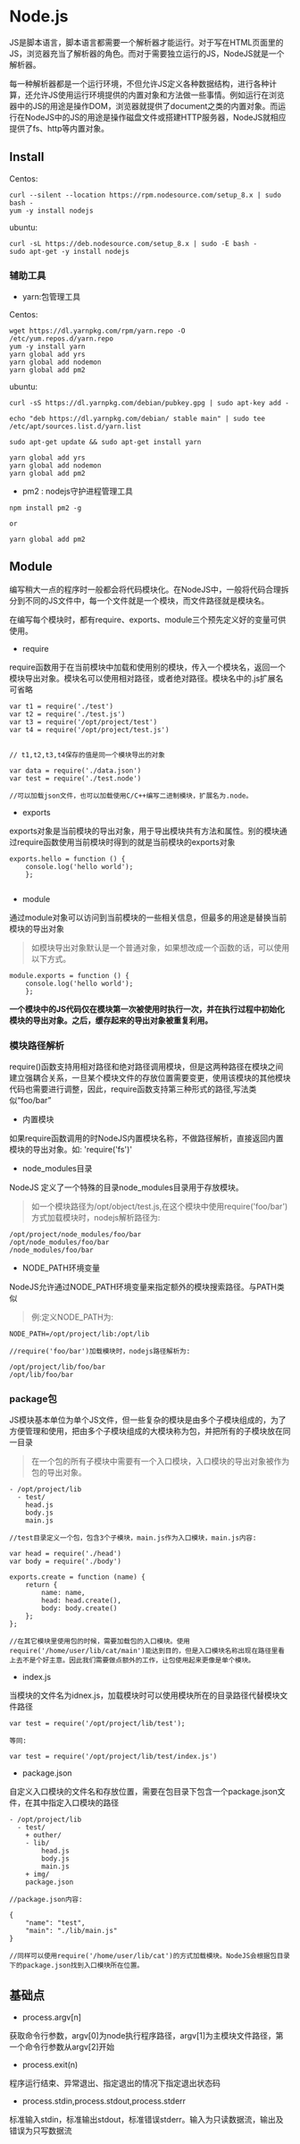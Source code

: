 # Node.js

JS是脚本语言，脚本语言都需要一个解析器才能运行。对于写在HTML页面里的JS，浏览器充当了解析器的角色。而对于需要独立运行的JS，NodeJS就是一个解析器。

每一种解析器都是一个运行环境，不但允许JS定义各种数据结构，进行各种计算，还允许JS使用运行环境提供的内置对象和方法做一些事情。例如运行在浏览器中的JS的用途是操作DOM，浏览器就提供了document之类的内置对象。而运行在NodeJS中的JS的用途是操作磁盘文件或搭建HTTP服务器，NodeJS就相应提供了fs、http等内置对象。

## Install

Centos:

```
curl --silent --location https://rpm.nodesource.com/setup_8.x | sudo bash -
yum -y install nodejs
```

ubuntu:

```
curl -sL https://deb.nodesource.com/setup_8.x | sudo -E bash -
sudo apt-get -y install nodejs
```

### 辅助工具

* yarn:包管理工具

Centos:

```
wget https://dl.yarnpkg.com/rpm/yarn.repo -O /etc/yum.repos.d/yarn.repo
yum -y install yarn
yarn global add yrs
yarn global add nodemon
yarn global add pm2

```

ubuntu:

```
curl -sS https://dl.yarnpkg.com/debian/pubkey.gpg | sudo apt-key add -

echo "deb https://dl.yarnpkg.com/debian/ stable main" | sudo tee /etc/apt/sources.list.d/yarn.list

sudo apt-get update && sudo apt-get install yarn

yarn global add yrs
yarn global add nodemon
yarn global add pm2
```

* pm2 : nodejs守护进程管理工具

```
npm install pm2 -g

or

yarn global add pm2 

```

## Module

编写稍大一点的程序时一般都会将代码模块化。在NodeJS中，一般将代码合理拆分到不同的JS文件中，每一个文件就是一个模块，而文件路径就是模块名。

在编写每个模块时，都有require、exports、module三个预先定义好的变量可供使用。

* require

require函数用于在当前模块中加载和使用别的模块，传入一个模块名，返回一个模块导出对象。模块名可以使用相对路径，或者绝对路径。模块名中的.js扩展名可省略

```
var t1 = require('./test')
var t2 = require('./test.js')
var t3 = require('/opt/project/test')
var t4 = require('/opt/project/test.js')


// t1,t2,t3,t4保存的值是同一个模块导出的对象

var data = require('./data.json')  
var test = require('./test.node')

//可以加载json文件，也可以加载使用C/C++编写二进制模块，扩展名为.node。

```

* exports

exports对象是当前模块的导出对象，用于导出模块共有方法和属性。别的模块通过require函数使用当前模块时得到的就是当前模块的exports对象

```
exports.hello = function () {
    console.log('hello world');
    };


```

* module

通过module对象可以访问到当前模块的一些相关信息，但最多的用途是替换当前模块的导出对象

> 如模块导出对象默认是一个普通对象，如果想改成一个函数的话，可以使用以下方式。

```
module.exports = function () {
    console.log('hello world');
    };

```

**一个模块中的JS代码仅在模块第一次被使用时执行一次，并在执行过程中初始化模块的导出对象。之后，缓存起来的导出对象被重复利用。**


### 模块路径解析

require()函数支持用相对路径和绝对路径调用模块，但是这两种路径在模块之间建立强耦合关系，一旦某个模块文件的存放位置需要变更，使用该模块的其他模块代码也需要进行调整，因此，require函数支持第三种形式的路径,写法类似“foo/bar”

* 内置模块

如果require函数调用的时NodeJS内置模块名称，不做路径解析，直接返回内置模块的导出对象。如: 'require('fs')'

* node_modules目录

NodeJS 定义了一个特殊的目录node_modules目录用于存放模块。

> 如一个模块路径为/opt/object/test.js,在这个模块中使用require('foo/bar')方式加载模块时，nodejs解析路径为:

```
/opt/project/node_modules/foo/bar
/opt/node_modules/foo/bar
/node_modules/foo/bar

```

* NODE_PATH环境变量

NodeJS允许通过NODE_PATH环境变量来指定额外的模块搜索路径。与PATH类似

> 例:定义NODE_PATH为:

```
NODE_PATH=/opt/project/lib:/opt/lib

//require('foo/bar')加载模块时，nodejs路径解析为:

/opt/project/lib/foo/bar
/opt/lib/foo/bar

```

### package包

JS模块基本单位为单个JS文件，但一些复杂的模块是由多个子模块组成的，为了方便管理和使用，把由多个子模块组成的大模块称为包，并把所有的子模块放在同一目录

> 在一个包的所有子模块中需要有一个入口模块，入口模块的导出对象被作为包的导出对象。

```
- /opt/project/lib
  - test/
    head.js
    body.js
    main.js

//test目录定义一个包，包含3个子模块，main.js作为入口模块，main.js内容:

var head = require('./head')
var body = require('./body')

exports.create = function (name) {
    return {
        name: name,
        head: head.create(),
        body: body.create()
    };
};

//在其它模块里使用包的时候，需要加载包的入口模块。使用require('/home/user/lib/cat/main')能达到目的，但是入口模块名称出现在路径里看上去不是个好主意。因此我们需要做点额外的工作，让包使用起来更像是单个模块。

```

* index.js

当模块的文件名为idnex.js，加载模块时可以使用模块所在的目录路径代替模块文件路径

```
var test = require('/opt/project/lib/test');

等同:

var test = require('/opt/project/lib/test/index.js')

```

* package.json

自定义入口模块的文件名和存放位置，需要在包目录下包含一个package.json文件，在其中指定入口模块的路径

```
- /opt/project/lib
  - test/
    + outher/
    - lib/
        head.js
        body.js
        main.js
    + img/
    package.json

//package.json内容:

{
    "name": "test",
    "main": "./lib/main.js"
}

//同样可以使用require('/home/user/lib/cat')的方式加载模块。NodeJS会根据包目录下的package.json找到入口模块所在位置。

```

## 基础点

* process.argv[n]   

获取命令行参数，argv[0]为node执行程序路径，argv[1]为主模块文件路径，第一个命令行参数从argv[2]开始

* process.exit(n)

程序运行结束、异常退出、指定退出的情况下指定退出状态码

* process.stdin,process.stdout,process.stderr

标准输入stdin，标准输出stdout，标准错误stderr。输入为只读数据流，输出及错误为只写数据流

















































